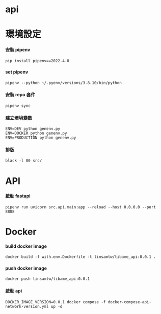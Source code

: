 # api

# 環境設定

#### 安裝 pipenv

    pip install pipenv==2022.4.8

#### set pipenv

    pipenv --python ~/.pyenv/versions/3.8.10/bin/python

#### 安裝 repo 套件

    pipenv sync

#### 建立環境變數

    ENV=DEV python genenv.py
    ENV=DOCKER python genenv.py
    ENV=PRODUCTION python genenv.py

#### 排版

    black -l 80 src/

# API

#### 啟動 fastapi

    pipenv run uvicorn src.api.main:app --reload --host 0.0.0.0 --port 8888

# Docker

#### build docker image

    docker build -f with.env.Dockerfile -t linsamtw/tibame_api:0.0.1 .

#### push docker image

    docker push linsamtw/tibame_api:0.0.1

#### 啟動 api

    DOCKER_IMAGE_VERSION=0.0.1 docker compose -f docker-compose-api-network-version.yml up -d



